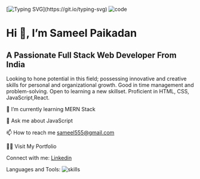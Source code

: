 [![Typing SVG](https://readme-typing-svg.herokuapp.com/?lines=HELLO!!!;This+is+SAMEEL+PAIKADAN.......)](https://git.io/typing-svg)
 ![code](https://user-images.githubusercontent.com/82999575/147871412-084f0a49-d892-4162-867e-3664e7c88496.gif)
<div> <div style ="justify-contect:center"><h1>Hi 👋, I’m Sameel Paikadan</h1></div>
  <h2>A Passionate Full Stack Web Developer From India</h2>
  Looking to hone potential in this field;
possessing innovative and creative skills for personal and organizational growth.
Good in time management and problem-solving.
Open to learning a new skillset.
Proficient in HTML, CSS, JavaScript,React.</div>

🌱 I’m currently learning MERN Stack

💬 Ask me about JavaScript

📫 How to reach me sameel555@gmail.com

🙋‍♂️ Visit My Portfolio 

Connect with me:
  [Linkedin](https://www.linkedin.com/in/sameel-paikadan-8b058814b/) <br/>
  
Languages and Tools:
![skills](https://user-images.githubusercontent.com/82999551/145679189-bf5ea2c4-9f32-4732-bfbc-3cdfc23fe917.png)



